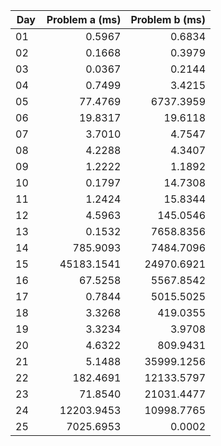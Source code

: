 | Day | Problem a (ms) | Problem b (ms) |
|-----|---------------:|---------------:|
|01   |    0.5967      |    0.6834      |
|02   |    0.1668      |    0.3979      |
|03   |    0.0367      |    0.2144      |
|04   |    0.7499      |    3.4215      |
|05   |   77.4769      | 6737.3959      |
|06   |   19.8317      |   19.6118      |
|07   |    3.7010      |    4.7547      |
|08   |    4.2288      |    4.3407      |
|09   |    1.2222      |    1.1892      |
|10   |    0.1797      |   14.7308      |
|11   |    1.2424      |   15.8344      |
|12   |    4.5963      |  145.0546      |
|13   |    0.1532      | 7658.8356      |
|14   |  785.9093      | 7484.7096      |
|15   |45183.1541      |24970.6921      |
|16   |   67.5258      | 5567.8542      |
|17   |    0.7844      | 5015.5025      |
|18   |    3.3268      |  419.0355      |
|19   |    3.3234      |    3.9708      |
|20   |    4.6322      |  809.9431      |
|21   |    5.1488      |35999.1256      |
|22   |  182.4691      |12133.5797      |
|23   |   71.8540      |21031.4477      |
|24   |12203.9453      |10998.7765      |
|25   | 7025.6953      |    0.0002      |
